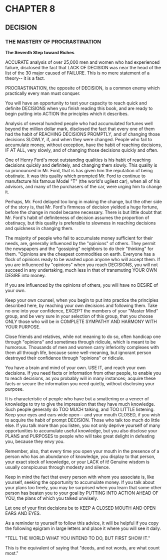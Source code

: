 # CHAPTER 8

## DECISION

### THE MASTERY OF PROCRASTINATION

**The Seventh Step toward Riches**

ACCURATE analysis of over 25,000 men and women who had experienced failure, disclosed the fact that LACK OF DECISION was near the head of the list of the 30 major caused of FAILURE. This is no mere statement of a theory-- it is a fact.

PROCRASTINATION, the opposite of DECISION, is a common enemy which practically every man must conquer.

You will have an opportunity to test your capacity to reach quick and definite DECISIONS when you finish reading this book, and are ready to begin putting into ACTION the principles which it describes.

Analysis of several hundred people who had accumulated fortunes well beyond the million dollar mark, disclosed the fact that every one of them had the habit of REACHING DECISIONS PROMPTLY, and of changing those decisions SLOWLY, if, and when they were changed. People who fail to accumulate money, without exception, have the habit of reaching decisions, IF AT ALL, very slowly, and of changing those decisions quickly and often.

One of Henry Ford's most outstanding qualities is his habit of reaching decisions quickly and definitely, and changing them slowly. This quality is so pronounced in Mr. Ford, that is has given him the reputation of being obstinate. It was this quality which prompted Mr. Ford to continue to manufacture his famous Model "T" (the world's ugliest car), when all of his advisors, and many of the purchasers of the car, were urging him to change it.

Perhaps, Mr. Ford delayed too long in making the change, but the other side of the story is, that Mr. Ford's firmness of decision yielded a huge fortune, before the change in model became necessary. There is but little doubt that Mr. Ford's habit of definiteness of decision assumes the proportion of obstinacy, but this quality is preferable to slowness in reaching decisions and quickness in changing them.

The majority of people who fail to accumulate money sufficient for their needs, are, generally influenced by the "opinions" of others. They permit the newspapers and the "gossiping" neighbors to do their "thinking" for them. "Opinions are the cheapest commodities on earth. Everyone has a flock of opinions ready to be washed upon anyone who will accept them. If you are influenced by "opinions" when you reach DECISIONS, you will not succeed in any undertaking, much less in that of transmuting YOUR OWN DESIRE into money.

If you are influenced by the opinions of others, you will have no DESIRE of your own.

Keep your own counsel, when you begin to put into practice the principles described here, by reaching your own decisions and following them. Take no one into your confidence, EXCEPT the members of your "Master Mind" group, and be very sure in your selection of this group, that you choose ONLY those who will be in COMPLETE SYMPATHY AND HARMONY WITH YOUR PURPOSE.

Close friends and relatives, while not meaning to do so, often handicap one through "opinions" and sometimes through ridicule, which is meant to be humorous. Thousands of men and women carry inferiority complexes with them all through life, because some well-meaning, but ignorant person destroyed their confidence through "opinions" or ridicule.

You have a brain and mind of your own. USE IT, and reach your own decisions. If you need facts or information from other people, to enable you to reach decisions, as you probably will in many instances; acquire these facts or secure the information you need quietly, without disclosing your purpose.

It is characteristic of people who have but a smattering or a veneer of knowledge to try to give the impression that they have much knowledge. Such people generally do TOO MUCH talking, and TOO LITTLE listening. Keep your eyes and ears wide open-- and your mouth CLOSED, if you wish to acquire the habit of prompt DECISION. Those who talk too much do little else. If you talk more than you listen, you not only deprive yourself of many opportunities to accumulate useful knowledge, but you also disclose your PLANS and PURPOSES to people who will take great delight in defeating you, because they envy you.

Remember, also, that every time you open your mouth in the presence of a person who has an abundance of knowledge, you display to that person, your exact stock of knowledge, or your LACK of it! Genuine wisdom is usually conspicuous through modesty and silence.

Keep in mind the fact that every person with whom you associate is, like yourself, seeking the opportunity to accumulate money. If you talk about your plans too freely, you may be surprised when you learn that some other person has beaten you to your goal by PUTTING INTO ACTION AHEAD OF YOU, the plans of which you talked unwisely.

Let one of your first decisions be to KEEP A CLOSED MOUTH AND OPEN EARS AND EYES.

As a reminder to yourself to follow this advice, it will be helpful if you copy the following epigram in large letters and place it where you will see it daily.

"TELL THE WORLD WHAT YOU INTEND TO DO, BUT FIRST SHOW IT."

This is the equivalent of saying that "deeds, and not words, are what count most."

